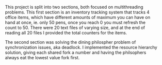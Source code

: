 This project is split into two sections, both focused on multithreading problems.
This first section is an inventory tracking system that tracks 4 office items,
which have different amounts of maximum you can have on hand at once, ie. only 50 pens,
once you reach 0 you must refresh the count to 50. There were 20 text files of varying size,
and at the end of reading all 20 files I provided the total counters for the items.

The second section was solving the dining philospher problem of synchronization issues,
aka deadlock. I implemented the resource hierarchy solution, giving each shared fork
a number and having the philsophers always eat the lowest value fork first. 


